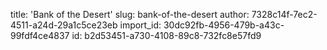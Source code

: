 title: 'Bank of the Desert'
slug: bank-of-the-desert
author: 7328c14f-7ec2-4511-a24d-29a1c5ce23eb
import_id: 30dc92fb-4956-479b-a43c-99fdf4ce4837
id: b2d53451-a730-4108-89c8-732fc8e57fd9
